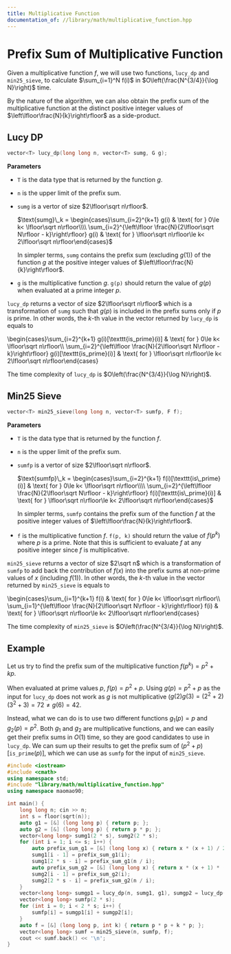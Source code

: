 ```yaml
---
title: Multiplicative Function
documentation_of: //library/math/multiplicative_function.hpp
---
```


# Prefix Sum of Multiplicative Function

Given a multiplicative function $f$, we will use two functions, `lucy_dp` and `min25_sieve`, to calculate $\sum_{i=1}^N f(i)$ in $O\left(\frac{N^{3/4}}{\log N}\right)$ time.

By the nature of the algorithm, we can also obtain the prefix sum of the multiplicative function at the distinct positive integer values of $\left\lfloor\frac{N}{k}\right\rfloor$ as a side-product.

## Lucy DP

```cpp
vector<T> lucy_dp(long long n, vector<T> sumg, G g);
```

**Parameters**

- `T` is the data type that is returned by the function $g$.
- `n` is the upper limit of the prefix sum.
- `sumg` is a vertor of size $2\lfloor\sqrt n\rfloor$.
  
  $\text{sumg}\_k = \begin{cases}\sum_{i=2}^{k+1} g(i) & \text{ for } 0\le k< \lfloor\sqrt n\rfloor\\\\ \sum_{i=2}^{\left\lfloor \frac{N}{2\lfloor\sqrt N\rfloor - k}\right\rfloor} g(i) & \text{ for } \lfloor\sqrt n\rfloor\le k< 2\lfloor\sqrt n\rfloor\end{cases}$

  In simpler terms, `sumg` contains the prefix sum (excluding $g(1)$) of the function $g$ at the positive integer values of $\left\lfloor\frac{N}{k}\right\rfloor$.
- `g` is the multiplicative function $g$. `g(p)` should return the value of $g(p)$ when evaluated at a prime integer $p$.

`lucy_dp` returns a vector of size $2\lfloor\sqrt n\rfloor$ which is a transformation of `sumg` such that $g(p)$ is included in the prefix sums only if $p$ is prime. In other words, the $k$-th value in the vector returned by `lucy_dp` is equals to

\begin{cases}\sum_{i=2}^{k+1} g(i)[\texttt{is\_prime}(i)] & \text{ for } 0\le k< \lfloor\sqrt n\rfloor\\\\ \sum_{i=2}^{\left\lfloor \frac{N}{2\lfloor\sqrt N\rfloor - k}\right\rfloor} g(i)[\texttt{is\_prime}(i)] & \text{ for } \lfloor\sqrt n\rfloor\le k< 2\lfloor\sqrt n\rfloor\end{cases}


The time complexity of `lucy_dp` is $O\left(\frac{N^{3/4}}{\log N}\right)$.

## Min25 Sieve

```cpp
vector<T> min25_sieve(long long n, vector<T> sumfp, F f);
```

**Parameters**

- `T` is the data type that is returned by the function $f$.
- `n` is the upper limit of the prefix sum.
- `sumfp` is a vertor of size $2\lfloor\sqrt n\rfloor$. 

  $\text{sumfp}\_k = \begin{cases}\sum_{i=2}^{k+1} f(i)[\texttt{is\_prime}(i)] & \text{ for } 0\le k< \lfloor\sqrt n\rfloor\\\\ \sum_{i=2}^{\left\lfloor \frac{N}{2\lfloor\sqrt N\rfloor - k}\right\rfloor} f(i)[\texttt{is\_prime}(i)] & \text{ for } \lfloor\sqrt n\rfloor\le k< 2\lfloor\sqrt n\rfloor\end{cases}$

  In simpler terms, `sumfp` contains the prefix sum of the function $f$ at the positive integer values of $\left\lfloor\frac{N}{k}\right\rfloor$.
- `f` is the multiplicative function $f$. `f(p, k)` should return the value of $f(p^k)$ where $p$ is a prime. Note that this is sufficient to evaluate $f$ at any positive integer since $f$ is multiplicative.

`min25_sieve` returns a vector of size $2\sqrt n$ which is a transformation of `sumfp` to add back the contribution of $f(x)$ into the prefix sums at non-prime values of $x$ (including $f(1)$). In other words, the $k$-th value in the vector returned by `min25_sieve` is equals to

\begin{cases}\sum_{i=1}^{k+1} f(i) & \text{ for } 0\le k< \lfloor\sqrt n\rfloor\\\\ \sum_{i=1}^{\left\lfloor \frac{N}{2\lfloor\sqrt N\rfloor - k}\right\rfloor} f(i) & \text{ for } \lfloor\sqrt n\rfloor\le k< 2\lfloor\sqrt n\rfloor\end{cases}


The time complexity of `min25_sieve` is $O\left(\frac{N^{3/4}}{\log N}\right)$.

## Example

Let us try to find the prefix sum of the multiplicative function $f(p^k) = p^2+kp$.

When evaluated at prime values $p$, $f(p) = p^2 + p$. Using $g(p) = p^2 + p$ as the input for `lucy_dp` does not work as $g$ is not multiplicative ($g(2)g(3) = (2^2 + 2)(3^2 + 3) = 72 \neq g(6) = 42$.

Instead, what we can do is to use two different functions $g_1(p) = p$ and $g_2(p) = p^2$. Both $g_1$ and $g_2$ are multiplicative functions, and we can easily get their prefix sums in $O(1)$ time, so they are good candidates to use in `lucy_dp`. We can sum up their results to get the prefix sum of $(p^2 + p)[\texttt{is\_prime}(p)]$, which we can use as `sumfp` for the input of `min25_sieve`.

```c++
#include <iostream>
#include <cmath>
using namespace std;
#include "library/math/multiplicative_function.hpp"
using namespace maomao90;

int main() {
    long long n; cin >> n;
    int s = floor(sqrt(n));
    auto g1 = [&] (long long p) { return p; };
    auto g2 = [&] (long long p) { return p * p; };
    vector<long long> sumg1(2 * s), sumg2(2 * s);
    for (int i = 1; i <= s; i++) {
        auto prefix_sum_g1 = [&] (long long x) { return x * (x + 1) / 2 - 1; };
        sumg1[i - 1] = prefix_sum_g1(i);
        sumg1[2 * s - i] = prefix_sum_g1(n / i);
        auto prefix_sum_g2 = [&] (long long x) { return x * (x + 1) * (2 * x + 1) / 6 - 1; };
        sumg2[i - 1] = prefix_sum_g2(i);
        sumg2[2 * s - i] = prefix_sum_g2(n / i);
    }
    vector<long long> sumgp1 = lucy_dp(n, sumg1, g1), sumgp2 = lucy_dp(n, sumg2, g2);
    vector<long long> sumfp(2 * s);
    for (int i = 0; i < 2 * s; i++) {
        sumfp[i] = sumgp1[i] + sumgp2[i];
    }
    auto f = [&] (long long p, int k) { return p * p + k * p; };
    vector<long long> sumf = min25_sieve(n, sumfp, f);
    cout << sumf.back() << '\n';
}
```
